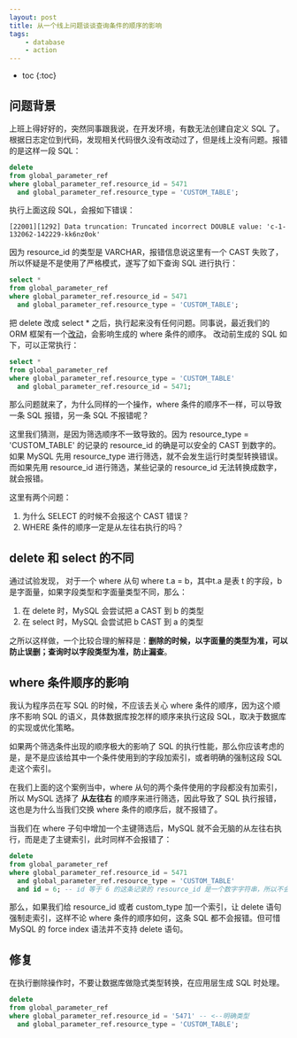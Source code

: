 ```yaml
---
layout: post
title: 从一个线上问题谈谈查询条件的顺序的影响
tags:
    - database
    - action
---
```


* toc
{:toc}

## 问题背景
上班上得好好的，突然同事跟我说，在开发环境，有数无法创建自定义 SQL 了。根据日志定位到代码，发现相关代码很久没有改动过了，但是线上没有问题。报错的是这样一段 SQL：
```sql
delete
from global_parameter_ref
where global_parameter_ref.resource_id = 5471
  and global_parameter_ref.resource_type = 'CUSTOM_TABLE';
```
执行上面这段 SQL，会报如下错误：
```text
[22001][1292] Data truncation: Truncated incorrect DOUBLE value: 'c-1-132062-142229-kk6nz0ok'
```

因为 resource_id 的类型是 VARCHAR，报错信息说这里有一个 CAST 失败了，所以怀疑是不是使用了严格模式，遂写了如下查询 SQL 进行执行：

```sql
select *
from global_parameter_ref
where global_parameter_ref.resource_id = 5471
  and global_parameter_ref.resource_type = 'CUSTOM_TABLE';
```

把 delete 改成 select * 之后，执行起来没有任何问题。同事说，最近我们的 ORM 框架有一个[改动][1]，会影响生成的 where 条件的顺序。 改动前生成的 SQL 如下，可以正常执行：
```sql
select *
from global_parameter_ref
where global_parameter_ref.resource_type = 'CUSTOM_TABLE'
  and global_parameter_ref.resource_id = 5471;
```

那么问题就来了，为什么同样的一个操作，where 条件的顺序不一样，可以导致一条 SQL 报错，另一条 SQL 不报错呢？

这里我们猜测，是因为筛选顺序不一致导致的。因为 resource_type = 'CUSTOM_TABLE' 的记录的 resource_id 的确是可以安全的 CAST 到数字的。如果 MySQL 先用 resource_type 进行筛选，就不会发生运行时类型转换错误。而如果先用 resource_id 进行筛选，某些记录的 resource_id 无法转换成数字，就会报错。

这里有两个问题：
1. 为什么 SELECT 的时候不会报这个 CAST 错误？
2. WHERE 条件的顺序一定是从左往右执行的吗？

## delete 和 select 的不同
通过试验发现， 对于一个 where 从句 where t.a = b，其中t.a 是表 t 的字段，b是字面量，如果字段类型和字面量类型不同，那么：
1. 在 delete 时，MySQL 会尝试把 a CAST 到 b 的类型
2. 在 select 时，MySQL 会尝试把 b CAST 到 a 的类型

之所以这样做，一个比较合理的解释是：**删除的时候，以字面量的类型为准，可以防止误删；查询时以字段类型为准，防止漏查**。

## where 条件顺序的影响
我认为程序员在写 SQL 的时候，不应该去关心 where 条件的顺序，因为这个顺序不影响 SQL 的语义，具体数据库按怎样的顺序来执行这段 SQL，取决于数据库的实现或优化策略。

如果两个筛选条件出现的顺序极大的影响了 SQL 的执行性能，那么你应该考虑的是，是不是应该给其中一个条件使用到的字段加索引，或者明确的强制这段 SQL 走这个索引。

在我们上面的这个案例当中，where 从句的两个条件使用的字段都没有加索引，所以 MySQL 选择了 **从左往右** 的顺序来进行筛选，因此导致了 SQL 执行报错，这也是为什么当我们交换 where 条件的顺序后，就不报错了。

当我们在 where 子句中增加一个主键筛选后，MySQL 就不会无脑的从左往右执行，而是走了主键索引，此时同样不会报错了：
```sql
delete
from global_parameter_ref
where global_parameter_ref.resource_id = 5471
  and global_parameter_ref.resource_type = 'CUSTOM_TABLE'
  and id = 6; -- id 等于 6 的这条记录的 resource_id 是一个数字字符串，所以不会报错
```

那么，如果我们给 resource_id 或者 custom_type 加一个索引，让 delete 语句强制走索引，这样不论 where 条件的顺序如何，这条 SQL 都不会报错。但可惜 MySQL 的 force index 语法并不支持 delete 语句。

## 修复
在执行删除操作时，不要让数据库做隐式类型转换，在应用层生成 SQL 时处理。
```sql
delete
from global_parameter_ref
where global_parameter_ref.resource_id = '5471' -- <--明确类型
  and global_parameter_ref.resource_type = 'CUSTOM_TABLE';
```





[1]: https://github.com/ZhangDianPeng/dborm-mysql/pull/7/commits/d512513b5f197ff2811ad3e933073e0392fc64a4
